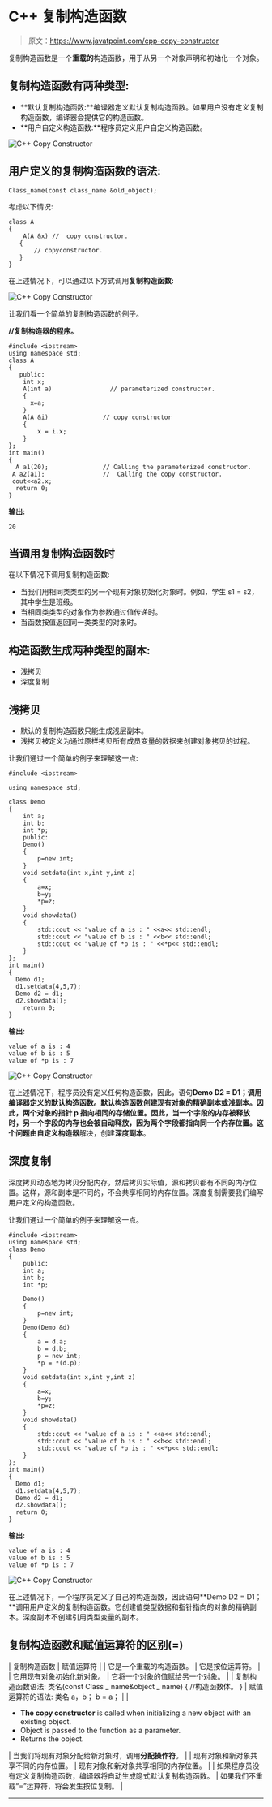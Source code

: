 # C++ 复制构造函数

> 原文：<https://www.javatpoint.com/cpp-copy-constructor>

复制构造函数是一个**重载的**构造函数，用于从另一个对象声明和初始化一个对象。

## 复制构造函数有两种类型:

*   **默认复制构造函数:**编译器定义默认复制构造函数。如果用户没有定义复制构造函数，编译器会提供它的构造函数。
*   **用户自定义构造函数:**程序员定义用户自定义构造函数。

![C++ Copy Constructor](img/cb20553baf263310cef49440d671e35b.png)

## 用户定义的复制构造函数的语法:

```
Class_name(const class_name &old_object);

```

考虑以下情况:

```
class A
{
    A(A &x) //  copy constructor.
   {
       // copyconstructor.
   }
} 

```

在上述情况下，可以通过以下方式调用**复制构造函数:**

![C++ Copy Constructor](img/ef5b982de956682ae1047dc45d62ef79.png)

让我们看一个简单的复制构造函数的例子。

**//复制构造器的程序。**

```
#include <iostream>
using namespace std;
class A
{
   public:
    int x;
    A(int a)                // parameterized constructor.
    {
      x=a;
    }
    A(A &i)               // copy constructor
    {
        x = i.x;
    }
};
int main()
{
  A a1(20);               // Calling the parameterized constructor.
 A a2(a1);                //  Calling the copy constructor.
 cout<<a2.x;
  return 0;
}

```

**输出:**

```
20

```

## 当调用复制构造函数时

在以下情况下调用复制构造函数:

*   当我们用相同类类型的另一个现有对象初始化对象时。例如，学生 s1 = s2，其中学生是班级。
*   当相同类类型的对象作为参数通过值传递时。
*   当函数按值返回同一类类型的对象时。

## 构造函数生成两种类型的副本:

*   浅拷贝
*   深度复制

## 浅拷贝

*   默认的复制构造函数只能生成浅层副本。
*   浅拷贝被定义为通过原样拷贝所有成员变量的数据来创建对象拷贝的过程。

让我们通过一个简单的例子来理解这一点:

```
#include <iostream>

using namespace std;

class Demo
{
    int a;
    int b;
    int *p;
    public:
    Demo()
    {
        p=new int;
    }
    void setdata(int x,int y,int z)
    {
        a=x;
        b=y;
        *p=z;
    }
    void showdata()
    {
        std::cout << "value of a is : " <<a<< std::endl;
        std::cout << "value of b is : " <<b<< std::endl;
        std::cout << "value of *p is : " <<*p<< std::endl;
    }
};
int main()
{
  Demo d1;
  d1.setdata(4,5,7);
  Demo d2 = d1;
  d2.showdata();
    return 0;
}

```

**输出:**

```
value of a is : 4   
value of b is : 5  
value of *p is : 7 

```

![C++ Copy Constructor](img/ba3be090d23d632ae8b50b5f439fe24a.png)

在上述情况下，程序员没有定义任何构造函数，因此，语句**Demo D2 = D1；**调用编译器定义的默认构造函数。默认构造函数创建现有对象的精确副本或浅副本。因此，两个对象的指针 p 指向相同的存储位置。因此，当一个字段的内存被释放时，另一个字段的内存也会被自动释放，因为两个字段都指向同一个内存位置。这个问题由**自定义构造器**解决，创建**深度副本**。

## 深度复制

深度拷贝动态地为拷贝分配内存，然后拷贝实际值，源和拷贝都有不同的内存位置。这样，源和副本是不同的，不会共享相同的内存位置。深度复制需要我们编写用户定义的构造函数。

让我们通过一个简单的例子来理解这一点。

```
#include <iostream>
using namespace std;
class Demo
{
    public:
    int a;
    int b;
    int *p;

    Demo()
    {
        p=new int;
    }
    Demo(Demo &d)
    {
        a = d.a;
        b = d.b;
        p = new int;
        *p = *(d.p);
    }
    void setdata(int x,int y,int z)
    {
        a=x;
        b=y;
        *p=z;
    }
    void showdata()
    {
        std::cout << "value of a is : " <<a<< std::endl;
        std::cout << "value of b is : " <<b<< std::endl;
        std::cout << "value of *p is : " <<*p<< std::endl;
    }
};
int main()
{
  Demo d1;
  d1.setdata(4,5,7);
  Demo d2 = d1;
  d2.showdata();
  return 0;
}

```

**输出:**

```
value of a is : 4   
value of b is : 5   
value of *p is : 7   

```

![C++ Copy Constructor](img/3170e16b4ac4391a6aaf582929ecdc31.png)

在上述情况下，一个程序员定义了自己的构造函数，因此语句**Demo D2 = D1；**调用用户定义的复制构造函数。它创建值类型数据和指针指向的对象的精确副本。深度副本不创建引用类型变量的副本。

## 复制构造函数和赋值运算符的区别(=)

| 复制构造函数 | 赋值运算符 |
| 它是一个重载的构造函数。 | 它是按位运算符。 |
| 它用现有对象初始化新对象。 | 它将一个对象的值赋给另一个对象。 |
| 复制构造函数语法:
类名(const Class _ name&object _ name)
{
//构造函数体。
} | 赋值运算符的语法:
类名 a，b；
b = a； |
| 

*   **The copy constructor** is called when initializing a new object with an existing object.
*   Object is passed to the function as a parameter.
*   Returns the object.

 | 当我们将现有对象分配给新对象时，调用**分配操作符**。 |
| 现有对象和新对象共享不同的内存位置。 | 现有对象和新对象共享相同的内存位置。 |
| 如果程序员没有定义复制构造函数，编译器将自动生成隐式默认复制构造函数。 | 如果我们不重载“=”运算符，将会发生按位复制。 |

* * *